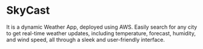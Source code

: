 # SkyCast
It is a dynamic Weather App, deployed using AWS. Easily search for any city to get real-time weather updates, including temperature, forecast, humidity, and wind speed, all through a sleek and user-friendly interface.
